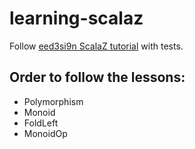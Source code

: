 # learning-scalaz
Follow [eed3si9n ScalaZ tutorial](http://eed3si9n.com/learning-scalaz/) with tests.

## Order to follow the lessons:

- Polymorphism
- Monoid
- FoldLeft
- MonoidOp
